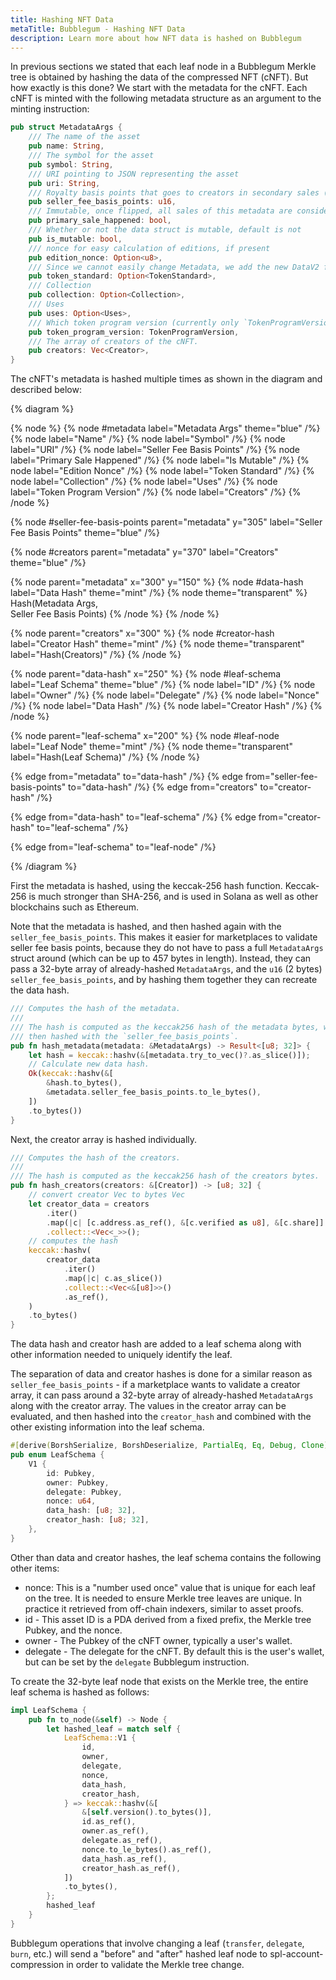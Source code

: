```yaml
---
title: Hashing NFT Data
metaTitle: Bubblegum - Hashing NFT Data
description: Learn more about how NFT data is hashed on Bubblegum
---
```


In previous sections we stated that each leaf node in a Bubblegum Merkle tree is obtained by hashing the data of the compressed NFT (cNFT).  But how exactly is this done?  We start with the metadata for the cNFT.  Each cNFT is minted with the following metadata structure as an argument to the minting instruction:

```rust
pub struct MetadataArgs {
    /// The name of the asset
    pub name: String,
    /// The symbol for the asset
    pub symbol: String,
    /// URI pointing to JSON representing the asset
    pub uri: String,
    /// Royalty basis points that goes to creators in secondary sales (0-10000)
    pub seller_fee_basis_points: u16,
    /// Immutable, once flipped, all sales of this metadata are considered secondary.
    pub primary_sale_happened: bool,
    /// Whether or not the data struct is mutable, default is not
    pub is_mutable: bool,
    /// nonce for easy calculation of editions, if present
    pub edition_nonce: Option<u8>,
    /// Since we cannot easily change Metadata, we add the new DataV2 fields here at the end.
    pub token_standard: Option<TokenStandard>,
    /// Collection
    pub collection: Option<Collection>,
    /// Uses
    pub uses: Option<Uses>,
    /// Which token program version (currently only `TokenProgramVersion::Original`` is supported).
    pub token_program_version: TokenProgramVersion,
    /// The array of creators of the cNFT.
    pub creators: Vec<Creator>,
}
```

The cNFT's metadata is hashed multiple times as shown in the diagram and described below:

{% diagram %}

{% node %}
{% node #metadata label="Metadata Args" theme="blue" /%}
{% node label="Name" /%}
{% node label="Symbol" /%}
{% node label="URI" /%}
{% node label="Seller Fee Basis Points" /%}
{% node label="Primary Sale Happened" /%}
{% node label="Is Mutable" /%}
{% node label="Edition Nonce" /%}
{% node label="Token Standard" /%}
{% node label="Collection" /%}
{% node label="Uses" /%}
{% node label="Token Program Version" /%}
{% node label="Creators" /%}
{% /node %}

{% node #seller-fee-basis-points parent="metadata" y="305" label="Seller Fee Basis Points" theme="blue" /%}

{% node #creators parent="metadata" y="370" label="Creators" theme="blue" /%}

{% node parent="metadata" x="300" y="150" %}
{% node #data-hash label="Data Hash" theme="mint" /%}
{% node theme="transparent" %}
Hash(Metadata Args, \
Seller Fee Basis Points)
{% /node %}
{% /node %}

{% node parent="creators" x="300" %}
{% node #creator-hash label="Creator Hash" theme="mint" /%}
{% node theme="transparent" label="Hash(Creators)" /%}
{% /node %}

{% node parent="data-hash" x="250" %}
{% node #leaf-schema label="Leaf Schema" theme="blue" /%}
{% node label="ID" /%}
{% node label="Owner" /%}
{% node label="Delegate" /%}
{% node label="Nonce" /%}
{% node label="Data Hash" /%}
{% node label="Creator Hash" /%}
{% /node %}

{% node parent="leaf-schema" x="200" %}
{% node #leaf-node label="Leaf Node" theme="mint" /%}
{% node theme="transparent" label="Hash(Leaf Schema)" /%}
{% /node %}

{% edge from="metadata" to="data-hash" /%}
{% edge from="seller-fee-basis-points" to="data-hash" /%}
{% edge from="creators" to="creator-hash" /%}

{% edge from="data-hash" to="leaf-schema" /%}
{% edge from="creator-hash" to="leaf-schema" /%}

{% edge from="leaf-schema" to="leaf-node" /%}

{% /diagram %}

First the metadata is hashed, using the keccak-256 hash function.  Keccak-256 is much stronger than SHA-256, and is used in Solana as well as other blockchains such as Ethereum.

Note that the metadata is hashed, and then hashed again with the `seller_fee_basis_points`.  This makes it easier for marketplaces to validate seller fee basis points, because they do not have to pass a full `MetadataArgs` struct around (which can be up to 457 bytes in length).  Instead, they can pass a 32-byte array of already-hashed `MetadataArgs`, and the `u16` (2 bytes) `seller_fee_basis_points`, and by hashing them together they can recreate the data hash.

```rust
/// Computes the hash of the metadata.
///
/// The hash is computed as the keccak256 hash of the metadata bytes, which is
/// then hashed with the `seller_fee_basis_points`.
pub fn hash_metadata(metadata: &MetadataArgs) -> Result<[u8; 32]> {
    let hash = keccak::hashv(&[metadata.try_to_vec()?.as_slice()]);
    // Calculate new data hash.
    Ok(keccak::hashv(&[
        &hash.to_bytes(),
        &metadata.seller_fee_basis_points.to_le_bytes(),
    ])
    .to_bytes())
}
```

Next, the creator array is hashed individually.

```rust
/// Computes the hash of the creators.
///
/// The hash is computed as the keccak256 hash of the creators bytes.
pub fn hash_creators(creators: &[Creator]) -> [u8; 32] {
    // convert creator Vec to bytes Vec
    let creator_data = creators
        .iter()
        .map(|c| [c.address.as_ref(), &[c.verified as u8], &[c.share]].concat())
        .collect::<Vec<_>>();
    // computes the hash
    keccak::hashv(
        creator_data
            .iter()
            .map(|c| c.as_slice())
            .collect::<Vec<&[u8]>>()
            .as_ref(),
    )
    .to_bytes()
}
```

The data hash and creator hash are added to a leaf schema along with other information needed to uniquely identify the leaf.

The separation of data and creator hashes is done for a similar reason as `seller_fee_basis_points` - if a marketplace wants to validate a creator array, it can pass around a 32-byte array of already-hashed `MetadataArgs` along with the creator array.  The values in the creator array can be evaluated, and then hashed into the `creator_hash` and combined with the other existing information into the leaf schema.

```rust
#[derive(BorshSerialize, BorshDeserialize, PartialEq, Eq, Debug, Clone)]
pub enum LeafSchema {
    V1 {
        id: Pubkey,
        owner: Pubkey,
        delegate: Pubkey,
        nonce: u64,
        data_hash: [u8; 32],
        creator_hash: [u8; 32],
    },
}
```

Other than data and creator hashes, the leaf schema contains the following other items:
* nonce: This is a "number used once" value that is unique for each leaf on the tree.  It is needed to ensure Merkle tree leaves are unique.  In practice it retrieved from off-chain indexers, similar to asset proofs.
* id - This asset ID is a PDA derived from a fixed prefix, the Merkle tree Pubkey, and the nonce.
* owner - The Pubkey of the cNFT owner, typically a user's wallet.
* delegate - The delegate for the cNFT.  By default this is the user's wallet, but can be set by the `delegate` Bubblegum instruction.

To create the 32-byte leaf node that exists on the Merkle tree, the entire leaf schema is hashed as follows:

```rust
impl LeafSchema {
    pub fn to_node(&self) -> Node {
        let hashed_leaf = match self {
            LeafSchema::V1 {
                id,
                owner,
                delegate,
                nonce,
                data_hash,
                creator_hash,
            } => keccak::hashv(&[
                &[self.version().to_bytes()],
                id.as_ref(),
                owner.as_ref(),
                delegate.as_ref(),
                nonce.to_le_bytes().as_ref(),
                data_hash.as_ref(),
                creator_hash.as_ref(),
            ])
            .to_bytes(),
        };
        hashed_leaf
    }
}
```

Bubblegum operations that involve changing a leaf (`transfer`, `delegate`, `burn`, etc.) will send a "before" and "after" hashed leaf node to spl-account-compression in order to validate the Merkle tree change.
